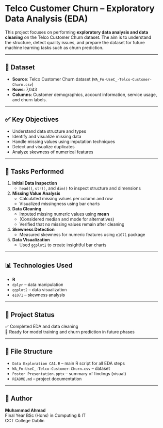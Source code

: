 # Telco Customer Churn – Exploratory Data Analysis (EDA)

This project focuses on performing **exploratory data analysis and data cleaning** on the Telco Customer Churn dataset. The aim is to understand the structure, detect quality issues, and prepare the dataset for future machine learning tasks such as churn prediction.

---

## 📂 Dataset

- **Source**: Telco Customer Churn dataset (`WA_Fn-UseC_-Telco-Customer-Churn.csv`)
- **Rows**: 7,043
- **Columns**: Customer demographics, account information, service usage, and churn labels.

---

## ✅ Key Objectives

- Understand data structure and types
- Identify and visualize missing data
- Handle missing values using imputation techniques
- Detect and visualize duplicates
- Analyze skewness of numerical features

---

## 🧠 Tasks Performed

1. **Initial Data Inspection**
   - `head()`, `str()`, and `dim()` to inspect structure and dimensions
2. **Missing Value Analysis**
   - Calculated missing values per column and row
   - Visualized missingness using bar charts
3. **Data Cleaning**
   - Imputed missing numeric values using **mean**
   - (Considered median and mode for alternatives)
   - Verified that no missing values remain after cleaning
4. **Skewness Detection**
   - Measured skewness for numeric features using `e1071` package
5. **Data Visualization**
   - Used `ggplot2` to create insightful bar charts

---

## 📊 Technologies Used

- **R**
- `dplyr` – data manipulation
- `ggplot2` – data visualization
- `e1071` – skewness analysis

---

## 📌 Project Status

✅ Completed EDA and data cleaning  
🚧 Ready for model training and churn prediction in future phases

---

## 📎 File Structure

- `Data Exploration CA1.R` – main R script for all EDA steps
- `WA_Fn-UseC_-Telco-Customer-Churn.csv` – dataset
- `Poster Presentation.pptx` – summary of findings (visual)
- `README.md` – project documentation

---

## 💬 Author

**Muhammad Ahmad**  
Final Year BSc (Hons) in Computing & IT  
CCT College Dublin  
